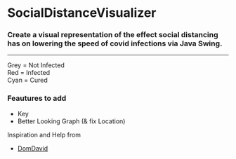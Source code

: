 # SocialDistanceVisualizer

### Create a visual representation of the effect social distancing has on lowering the speed of covid infections via Java Swing.
___
Grey = Not Infected <br>
Red = Infected <br>
Cyan = Cured <br>

### Feautures to add
 - Key
 - Better Looking Graph (& fix Location)

Inspiration and Help from
 - [DomDavid](https://www.youtube.com/watch?v=0UdlEHjm-gU)
